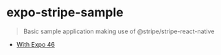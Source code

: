 # expo-stripe-sample

> Basic sample application making use of @stripe/stripe-react-native

- [With Expo 46](https://github.com/dominik-stripe/expo-stripe-sample/tree/7fb582215ae55da5657d4549c3ac3a31ec83cf24)
